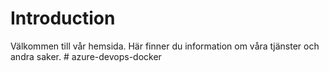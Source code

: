 # Introduction 
Välkommen till vår hemsida. Här finner du information om våra tjänster och andra saker. # azure-devops-docker
